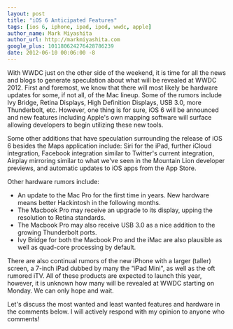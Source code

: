 ```yaml
---
layout: post
title: "iOS 6 Anticipated Features"
tags: [ios 6, iphone, ipad, ipod, wwdc, apple]
author_name: Mark Miyashita
author_url: http://markmiyashita.com
google_plus: 101180624276428786239
date: 2012-06-10 00:06:00 -8
---
```


With WWDC just on the other side of the weekend, it is time for all the news and blogs to generate speculation about what will be revealed at WWDC 2012. First and foremost, we know that there will most likely be hardware updates for some, if not all, of the Mac lineup. Some of the rumors include Ivy Bridge, Retina Displays, High Definition Displays, USB 3.0, more Thunderbolt, etc. However, one thing is for sure, iOS 6 will be announced and new features including Apple's own mapping software will surface allowing developers to begin utilizing these new tools.

Some other additions that have speculation surrounding the release of iOS 6 besides the Maps application include: Siri for the iPad, further iCloud integration, Facebook integration similar to Twitter's current integration, Airplay mirroring similar to what we've seen in the Mountain Lion developer previews, and automatic updates to iOS apps from the App Store.

Other hardware rumors include: 

* An update to the Mac Pro for the first time in years. New hardware means better Hackintosh in the following months.
* The Macbook Pro may receive an upgrade to its display, upping the resolution to Retina standards. 
* The Macbook Pro may also receive USB 3.0 as a nice addition to the growing Thunderbolt ports. 
* Ivy Bridge for both the Macbook Pro and the iMac are also plausible as well as quad-core processing by default. 

There are also continual rumors of the new iPhone with a larger (taller) screen, a 7-inch iPad dubbed by many the "iPad Mini", as well as the oft rumored iTV. All of these products are expected to launch this year, however, it is unknown how many will be revealed at WWDC starting on Monday. We can only hope and wait.

Let's discuss the most wanted and least wanted features and hardware in the comments below. I will actively respond with my opinion to anyone who comments!

